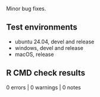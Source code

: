 Minor bug fixes.

## Test environments

* ubuntu 24.04, devel and release
* windows, devel and release
* macOS, release

## R CMD check results

0 errors | 0 warnings | 0 notes
